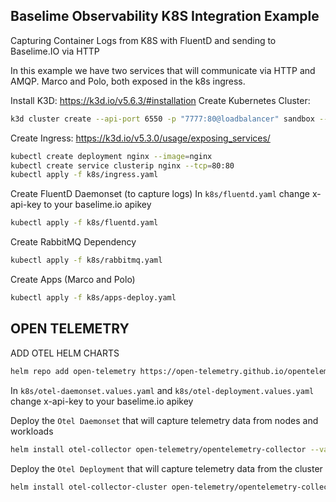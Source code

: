 ## Baselime Observability K8S Integration Example

Capturing Container Logs from K8S with FluentD and sending to Baselime.IO via HTTP

In this example we have two services that will communicate via HTTP and AMQP. Marco and Polo, both exposed in the k8s ingress.

Install K3D: https://k3d.io/v5.6.3/#installation
Create Kubernetes Cluster:

```bash
k3d cluster create --api-port 6550 -p "7777:80@loadbalancer" sandbox --agents 1
```

Create Ingress: https://k3d.io/v5.3.0/usage/exposing_services/

```bash
kubectl create deployment nginx --image=nginx
kubectl create service clusterip nginx --tcp=80:80
kubectl apply -f k8s/ingress.yaml
```

Create FluentD Daemonset (to capture logs)
In `k8s/fluentd.yaml` change x-api-key to your baselime.io apikey

```bash
kubectl apply -f k8s/fluentd.yaml
```

Create RabbitMQ Dependency

```bash
kubectl apply -f k8s/rabbitmq.yaml
```

Create Apps (Marco and Polo)

```bash
kubectl apply -f k8s/apps-deploy.yaml
```

## OPEN TELEMETRY

ADD OTEL HELM CHARTS

```bash
helm repo add open-telemetry https://open-telemetry.github.io/opentelemetry-helm-charts
```

In `k8s/otel-daemonset.values.yaml` and `k8s/otel-deployment.values.yaml` change x-api-key to your baselime.io apikey

Deploy the `Otel Daemonset` that will capture telemetry data from nodes and workloads

```bash
helm install otel-collector open-telemetry/opentelemetry-collector --values k8s/otel-daemonset.values.yaml
```

Deploy the `Otel Deployment` that will capture telemetry data from the cluster

```bash
helm install otel-collector-cluster open-telemetry/opentelemetry-collector --values k8s/otel-deployment.values.yaml
```
